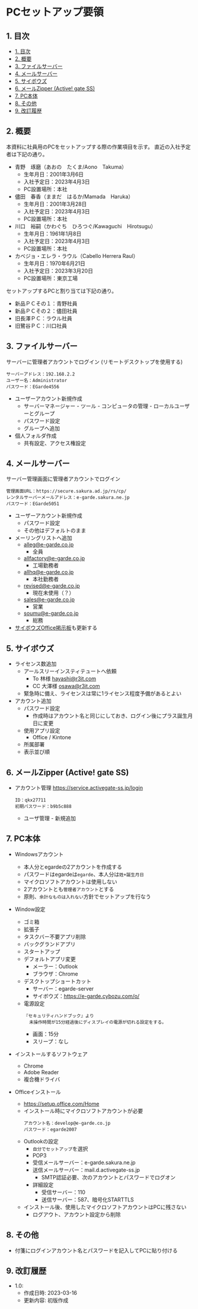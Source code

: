 <!-- omit in toc -->
# PCセットアップ要領

## 1. 目次
- [1. 目次](#1-目次)
- [2. 概要](#2-概要)
- [3. ファイルサーバー](#3-ファイルサーバー)
- [4. メールサーバー](#4-メールサーバー)
- [5. サイボウズ](#5-サイボウズ)
- [6. メールZipper (Active! gate SS)](#6-メールzipper-active-gate-ss)
- [7. PC本体](#7-pc本体)
- [8. その他](#8-その他)
- [9. 改訂履歴](#9-改訂履歴)

## 2. 概要
本資料に社員用のPCをセットアップする際の作業項目を示す。
直近の入社予定者は下記の通り。
- 青野　琢磨（あおの　たくま/Aono　Takuma）
  - 生年月日：2001年3月6日
  - 入社予定日：2023年4月3日
  - PC設置場所：本社
- 儘田　春香（ままだ　はるか/Mamada　Haruka）
  - 生年月日：2001年3月28日
  - 入社予定日：2023年4月3日
  - PC設置場所：本社
- 川口　裕嗣（かわぐち　ひろつぐ/Kawaguchi　Hirotsugu）
  - 生年月日：1961年1月8日
  - 入社予定日：2023年4月3日
  - PC設置場所：本社
- カベジョ・エレラ・ラウル（Cabello Herrera Raul）
  - 生年月日：1970年6月21日
  - 入社予定日：2023年3月20日
  - PC設置場所：東京工場
  
セットアップするPCと割り当ては下記の通り。
- 新品ＰＣその１：青野社員
- 新品ＰＣその２：儘田社員
- 旧長澤ＰＣ：ラウル社員
- 旧鷺谷ＰＣ：川口社員

## 3. ファイルサーバー
サーバーに管理者アカウントでログイン
(リモートデスクトップを使用する)
```text
サーバーアドレス：192.168.2.2
ユーザー名：Administrator
パスワード：EGarde4556
```
- ユーザーアカウント新規作成
  - サーバーマネージャー - ツール - コンピュータの管理 - ローカルユーザーとグループ
  - パスワード設定
  - グループへ追加
- 個人フォルダ作成
  - 共有設定、アクセス権設定

## 4. メールサーバー
サーバー管理画面に管理者アカウントでログイン

```text
管理画面URL：https://secure.sakura.ad.jp/rs/cp/
レンタルサーバーメールアドレス：e-garde.sakura.ne.jp
パスワード：EGarde5051
```
- ユーザーアカウント新規作成
  - パスワード設定
  - その他はデフォルトのまま
- メーリングリストへ追加
  - alleg@e-garde.co.jp
    - 全員
  - allfactory@e-garde.co.jp
    - 工場勤務者
  - allhq@e-garde.co.jp
    - 本社勤務者
  - revised@e-garde.co.jp
    - 現在未使用（？）
  - sales@e-garde.co.jp
    - 営業
  - soumu@e-garde.co.jp
    - 総務
- [サイボウズOffice掲示板](https://e-garde.cybozu.com/o/ag.cgi?page=BulletinView&bid=299&gid=0&cid=&cp=blc&tp=t)も更新する
  

## 5. サイボウズ
- ライセンス数追加
  - アールスリーインスティテュートへ依頼
    - To 林様 hayashi@r3it.com
    - CC 大澤様 osawa@r3it.com
  - 緊急時に備え、ライセンスは常に1ライセンス程度予備があるとよい
- アカウント追加
  - パスワード設定
    - 作成時はアカウント名と同じにしておき、ログイン後にプラス誕生月日に変更
  - 使用アプリ設定
    - Office / Kintone
  - 所属部署
  - 表示並び順

## 6. メールZipper (Active! gate SS)
- アカウント管理
  https://service.activegate-ss.jp/login
  ```text
  ID：qkx27711
  初期パスワード：b9b5c888
  ```
   - ユーザ管理 - 新規追加



## 7. PC本体
- Windowsアカウント
  - 本人分とegardeの2アカウントを作成する
  - パスワードはegardeは`egarde`、本人分は`姓+誕生月日`
  - マイクロソフトアカウントは使用しない
  - 2アカウントとも`管理者アカウント`とする
  - 原則、`余計なものは入れない`方針でセットアップを行なう
- Window設定
  - ゴミ箱
  - 拡張子
  - タスクバー不要アプリ削除
  - バックグランドアプリ
  - スタートアップ
  - デフォルトアプリ変更
    - メーラー：Outlook
    - ブラウザ：Chrome
  - デスクトップショートカット
    - サーバー：egarde-server
    - サイボウズ：https://e-garde.cybozu.com/o/
  - 電源設定
    ```text
    『セキュリティハンドブック』より
      未操作時間が15分経過後にディスプレイの電源が切れる設定をする。
    ```
    - 画面：15分
    - スリープ：なし

- インストールするソフトウェア
  - Chrome
  - Adobe Reader
  - 複合機ドライバ
- Officeインストール
  - https://setup.office.com/Home
  - インストール時にマイクロソフトアカウントが必要
    ```text
    アカウント名：develop@e-garde.co.jp
    パスワード：egarde2007
    ```
  - Outlookの設定
    - `自分でセットアップ`を選択
    - POP3
    - 受信メールサーバー：e-garde.sakura.ne.jp
    - 送信メールサーバー：mail.d.activegate-ss.jp
      - SMTP認証必要、次のアカウントとパスワードでログオン
    - 詳細設定
      - 受信サーバー：110
      - 送信サーバー：587、暗号化STARTTLS
  - インストール後、使用したマイクロソフトアカウントはPCに残さない
    - ログアウト、アカウント設定から削除

## 8. その他
- 付箋にログインアカウント名とパスワードを記入してPCに貼り付ける

## 9. 改訂履歴
- 1.0:
  - 作成日時: 2023-03-16
  - 更新内容: 初版作成
